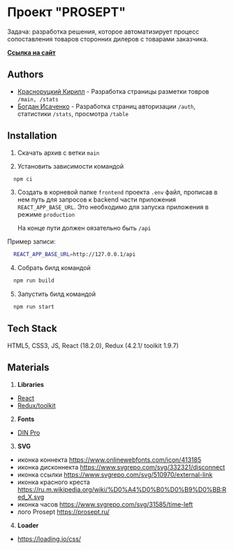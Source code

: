 
# Проект "PROSEPT"

Задача: разработка решения, которое автоматизирует процесс сопоставления товаров сторонних дилеров с товарами заказчика.

[**Ссылка на сайт**](https://prediction-service.ddns.net)




## Authors

- [Красноруцкий Кирилл](https://github.com/Red-Handed-Guy) - Разработка страницы разметки товров `/main, /stats`
- [Богдан Исаченко](https://github.com/Doctorian-Bogdan) - Разработка страниц авторизации `/auth`, статистики `/stats`, просмотра `/table`


## Installation

1) Скачать архив с ветки `main`

2) Установить зависимости командой 
```bash
  npm ci
```
3) Создать в корневой папке `frontend` проекта `.env` файл, прописав в нем путь для запросов к backend части приложения `REACT_APP_BASE_URL`. Это необходимо для запуска приложения в режиме `production`
   
   На конце пути должен оязательно быть `/api`

Пример записи:
```bash
  REACT_APP_BASE_URL=http://127.0.0.1/api
```
4) Собрать билд командой 
```bash
  npm run build
```
5) Запустить билд командой
```bash
  npm run start
```
## Tech Stack

HTML5, CSS3, JS, React (18.2.0), Redux (4.2.1/ toolkit 1.9.7)





## Materials

1) **Libraries** 

- [React](https://react.dev/)
- [Redux/toolkit](https://redux.js.org/)

2) **Fonts**
- [DIN Pro](https://fonts-online.ru/fonts/din-pro/download)

3) **SVG**

- иконка коннекта https://www.onlinewebfonts.com/icon/413185
- иконка дисконнекта https://www.svgrepo.com/svg/332321/disconnect
- иконка ссылки https://www.svgrepo.com/svg/510970/external-link
- иконка красного креста https://ru.m.wikipedia.org/wiki/%D0%A4%D0%B0%D0%B9%D0%BB:Red_X.svg
- иконка часов https://www.svgrepo.com/svg/31585/time-left
- лого Prosept https://prosept.ru/

4) **Loader**

- https://loading.io/css/
